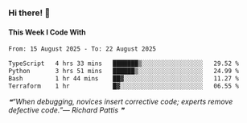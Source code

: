 ### Hi there! 👋

#### This Week I Code With
<!--START_SECTION:waka-->

```txt
From: 15 August 2025 - To: 22 August 2025

TypeScript   4 hrs 33 mins   ███████▒░░░░░░░░░░░░░░░░░   29.52 %
Python       3 hrs 51 mins   ██████▒░░░░░░░░░░░░░░░░░░   24.99 %
Bash         1 hr 44 mins    ██▓░░░░░░░░░░░░░░░░░░░░░░   11.27 %
Terraform    1 hr            █▓░░░░░░░░░░░░░░░░░░░░░░░   06.55 %
```

<!--END_SECTION:waka-->

<!--STARTS_HERE_QUOTE_README-->
<i>❝“When debugging, novices insert corrective code; experts remove defective code.”— Richard Pattis   ❞</i>
<!--ENDS_HERE_QUOTE_README-->
